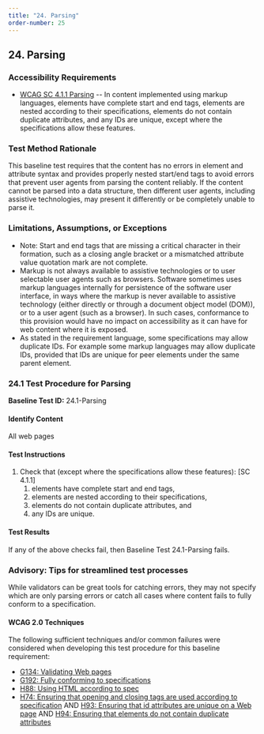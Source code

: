 ```yaml
---
title: "24. Parsing"
order-number: 25
---
```

## 24. Parsing

### Accessibility Requirements

-   [WCAG SC 4.1.1 Parsing](http://www.w3.org/TR/UNDERSTANDING-WCAG20/ensure-compat-parses.html) -- In content implemented using markup languages, elements have complete start and end tags, elements are nested according to their specifications, elements do not contain duplicate attributes, and any IDs are unique, except where the specifications allow these features.

### Test Method Rationale

This baseline test requires that the content has no errors in element and attribute syntax and provides properly nested start/end tags to avoid errors that prevent user agents from parsing the content reliably. If the content cannot be parsed into a data structure, then different user agents, including assistive technologies, may present it differently or be completely unable to parse it. 

### Limitations, Assumptions, or Exceptions

-   Note: Start and end tags that are missing a critical character in their formation, such as a closing angle bracket or a mismatched attribute value quotation mark are not complete.
-   Markup is not always available to assistive technologies or to user selectable user agents such as browsers. Software sometimes uses markup languages internally for persistence of the software user interface, in ways where the markup is never available to assistive technology (either directly or through a document object model (DOM)), or to a user agent (such as a browser). In such cases, conformance to this provision would have no impact on accessibility as it can have for web content where it is exposed.
-   As stated in the requirement language, some specifications may allow duplicate IDs. For example some markup languages may allow duplicate IDs, provided that IDs are unique for peer elements under the same parent element.

### 24.1 Test Procedure for Parsing

**Baseline Test ID:** 24.1-Parsing
#### Identify Content
<p id="1IC">All web pages</p>

#### Test Instructions
<ol id="1TI">
    <li id="1TI-1">Check that (except where the specifications allow these features): [SC 4.1.1]
        <ol>
        <li id="1TI-1i">elements have complete start and end tags,</li>
        <li id="1TI-1ii">elements are nested according to their specifications,</li>
        <li id="1TI-1iii">elements do not contain duplicate attributes, and</li>
        <li id="1TI-1iv">any IDs are unique.</li>
        </ol></li>
</ol>

#### Test Results
<p id="1TR">If any of the above checks fail, then Baseline Test 24.1-Parsing fails.</p>

### Advisory: Tips for streamlined test processes

While validators can be great tools for catching errors, they may not specify which are only parsing errors or catch all cases where content fails to fully conform to a specification.

#### WCAG 2.0 Techniques
The following sufficient techniques and/or common failures were considered when developing this test procedure for this baseline requirement:
-   [G134: Validating Web pages](https://www.w3.org/TR/WCAG20-TECHS/G134.html)
-   [G192: Fully conforming to specifications](https://www.w3.org/TR/WCAG20-TECHS/G192.html)
-   [H88: Using HTML according to spec](https://www.w3.org/TR/WCAG20-TECHS/H88.html)
-   [H74: Ensuring that opening and closing tags are used according to specification](https://www.w3.org/TR/WCAG20-TECHS/H74.html) AND [H93: Ensuring that id attributes are unique on a Web page](https://www.w3.org/TR/WCAG20-TECHS/H93.html) AND [H94: Ensuring that elements do not contain duplicate attributes](https://www.w3.org/TR/WCAG20-TECHS/H94.html)
